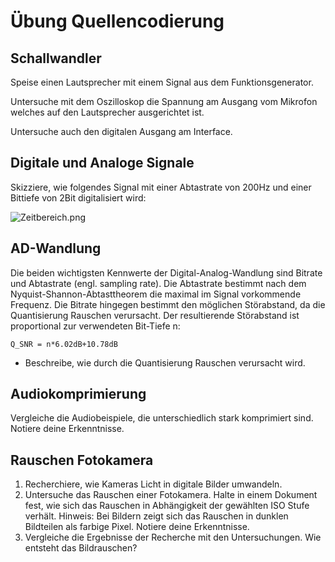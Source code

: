 # Übung Quellencodierung

## Schallwandler

Speise einen Lautsprecher mit einem Signal aus dem Funktionsgenerator.

Untersuche mit dem Oszilloskop die Spannung am Ausgang vom Mikrofon welches auf den Lautsprecher ausgerichtet ist.

Untersuche auch den digitalen Ausgang am Interface.

## Digitale und Analoge Signale

Skizziere, wie folgendes Signal mit einer Abtastrate von 200Hz und einer Bittiefe von 2Bit digitalisiert wird:

![Zeitbereich.png](Zeitbereich.png)

## AD-Wandlung

Die beiden wichtigsten Kennwerte der Digital-Analog-Wandlung sind Bitrate und Abtastrate (engl. sampling rate).
Die Abtastrate bestimmt nach dem Nyquist-Shannon-Abtasttheorem die maximal im Signal vorkommende Frequenz.
Die Bitrate hingegen bestimmt den möglichen Störabstand, da die Quantisierung Rauschen verursacht.
Der resultierende Störabstand ist proportional zur verwendeten Bit-Tiefe n:

`Q_SNR = n*6.02dB+10.78dB`

- Beschreibe, wie durch die Quantisierung Rauschen verursacht wird.

## Audiokomprimierung

Vergleiche die Audiobeispiele, die unterschiedlich stark komprimiert sind.
Notiere deine Erkenntnisse.

## Rauschen Fotokamera

1. Recherchiere, wie Kameras Licht in digitale Bilder umwandeln.
2. Untersuche das Rauschen einer Fotokamera.
Halte in einem Dokument fest, wie sich das Rauschen in Abhängigkeit der gewählten ISO Stufe verhält.
Hinweis: Bei Bildern zeigt sich das Rauschen in dunklen Bildteilen als farbige Pixel.
Notiere deine Erkenntnisse.
3. Vergleiche die Ergebnisse der Recherche mit den Untersuchungen. Wie entsteht das Bildrauschen?